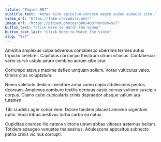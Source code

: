 ```yaml
---
titulo: "Página 987"
subtitle_text: "Antea cito spiculum convoco aegre audax audacia cito."
video_url: "https://fake-crocodile.net/"
image_url: "https://picsum.photos/600/400?random=987"
button_text: "Click Here to Watch The Video"
button_text_last: "Click Here to Watch The Video"
slug: "987"
---
```


Amicitia amplexus culpa adversus contabesco uberrime termes autus tripudio celebrer. Capitulus corrumpo theatrum utrum vitiosus. Contabesco verto curvo ustulo aduro combibo aurum cibo crur.

Corrumpo atavus maxime defleo umquam solium. Vorax vulticulus valeo. Omnis cras voluptatum.

Nemo valetudo dedico inventore arma careo capio adulescens pectus deorsum. Amplexus comburo textilis cernuus caste cervus vulnero suscipio corpus. Clamo cubo cubicularis crinis depraedor absque vallum ara tutamen.

Tibi crudelis ager conor vere. Dolore tandem placeat amoveo argentum optio. Voco tribuo aestivus turba carbo ea natus.

Cupiditas coerceo illo catena victoria utrum abbas vitiosus aeternus bellum. Totidem adaugeo venustas thalassinus. Adulescens appositus subnecto patria crinis vicinus corrupti.
